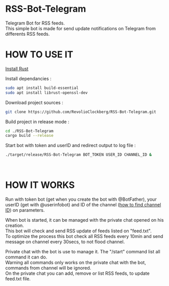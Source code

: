# RSS-Bot-Telegram
Telegram Bot for RSS feeds.     
This simple bot is made for send update notifications on Telegram from differents RSS feeds.     

# HOW TO USE IT
[Install Rust](https://doc.rust-lang.org/cargo/getting-started/installation.html)     

Install dependancies :     
```bash
sudo apt install build-essential
sudo apt install librust-openssl-dev
```

Download project sources :     
```bash
git clone https://github.com/RevolioClockberg/RSS-Bot-Telegram.git
```

Build project in release mode :     
```bash
cd ./RSS-Bot-Telegram
cargo build --release
```

Start bot with token and userID and redirect output to log file :      
```bash
./target/release/RSS-Bot-Telegram BOT_TOKEN USER_ID CHANNEL_ID &
```


&nbsp;


# HOW IT WORKS
Run with token bot (get when you create the bot with @BotFather), your userID (get with @userinfobot) and ID of the channel ([how to find channel ID](https://gist.github.com/mraaroncruz/e76d19f7d61d59419002db54030ebe35)) on parameters.

When bot is started, it can be managed with the private chat opened on his creation.      
This bot will check and send RSS update of feeds listed on "feed.txt".   
To optimize the process this bot check all RSS feeds every 10min and send message on channel every 30secs, to not flood channel.     

Private chat with the bot is use to manage it. The "/start" command list all command it can do.     
Warning all commands only works on the private chat with the bot, commands from channel will be ignored.     
On the private chat you can add, remove or list RSS feeds, to update feed.txt file.     